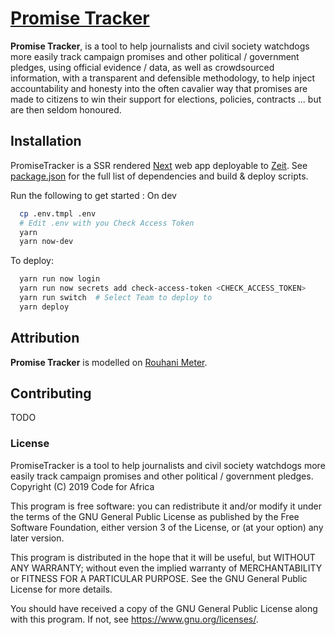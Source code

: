 # [Promise Tracker](https://promisetracker.codeforafrica.org)

**Promise Tracker**, is a tool to help journalists and civil society watchdogs more easily track campaign promises and other political / government pledges, using official evidence / data, as well as crowdsourced information, with a transparent and defensible methodology, to help inject accountability and honesty into the often cavalier way that promises are made to citizens to win their support for elections, policies, contracts ... but are then seldom honoured.

## Installation

PromiseTracker is a SSR rendered [Next](https://nextjs.org/) web app deployable to [Zeit](https://zeit.co). See [package.json](./package.json) for the full list of dependencies and build & deploy scripts.

Run the following to get started :
 On dev

```sh
  cp .env.tmpl .env
  # Edit .env with you Check Access Token
  yarn
  yarn now-dev
```

To deploy:

```sh
  yarn run now login
  yarn run now secrets add check-access-token <CHECK_ACCESS_TOKEN>
  yarn run switch  # Select Team to deploy to
  yarn deploy
```

## Attribution

**Promise Tracker** is modelled on [Rouhani Meter](https://rouhanimeter.com).

## Contributing

TODO


### License

PromiseTracker is a tool to help journalists and civil society watchdogs more easily track campaign promises and other political / government pledges.
Copyright (C) 2019  Code for Africa

This program is free software: you can redistribute it and/or modify
it under the terms of the GNU General Public License as published by
the Free Software Foundation, either version 3 of the License, or
(at your option) any later version.

This program is distributed in the hope that it will be useful,
but WITHOUT ANY WARRANTY; without even the implied warranty of
MERCHANTABILITY or FITNESS FOR A PARTICULAR PURPOSE.  See the
GNU General Public License for more details.

You should have received a copy of the GNU General Public License
along with this program.  If not, see <https://www.gnu.org/licenses/>.
